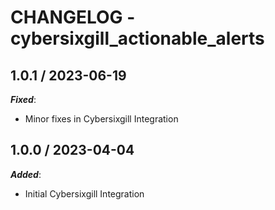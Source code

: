 # CHANGELOG - cybersixgill_actionable_alerts

## 1.0.1 / 2023-06-19

***Fixed***:

* Minor fixes in Cybersixgill Integration

## 1.0.0 / 2023-04-04

***Added***:

* Initial Cybersixgill Integration
